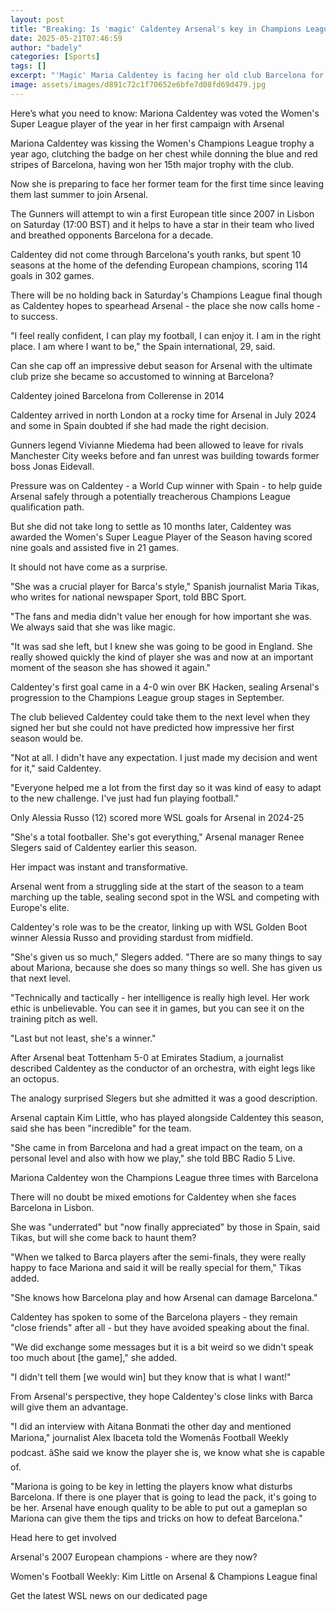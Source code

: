 ```yaml
---
layout: post
title: "Breaking: Is 'magic' Caldentey Arsenal's key in Champions League final?"
date: 2025-05-21T07:46:59
author: "badely"
categories: [Sports]
tags: []
excerpt: "'Magic' Maria Caldentey is facing her old club Barcelona for the first time - can she help deliver a Champions League trophy with Arsenal?"
image: assets/images/d891c72c1f70652e6bfe7d08fd69d479.jpg
---
```


Here’s what you need to know: Mariona Caldentey was voted the Women's Super League player of the year in her first campaign with Arsenal

Mariona Caldentey was kissing the Women's Champions League trophy a year ago, clutching the badge on her chest while donning the blue and red stripes of Barcelona, having won her 15th major trophy with the club.

Now she is preparing to face her former team for the first time since leaving them last summer to join Arsenal.

The Gunners will attempt to win a first European title since 2007 in Lisbon on Saturday (17:00 BST) and it helps to have a star in their team who lived and breathed opponents Barcelona for a decade.

Caldentey did not come through Barcelona's youth ranks, but spent 10 seasons at the home of the defending European champions, scoring 114 goals in 302 games. 

There will be no holding back in Saturday's Champions League final though as Caldentey hopes to spearhead Arsenal - the place she now calls home - to success. 

"I feel really confident, I can play my football, I can enjoy it. I am in the right place. I am where I want to be," the Spain international, 29, said.

Can she cap off an impressive debut season for Arsenal with the ultimate club prize she became so accustomed to winning at Barcelona?

Caldentey joined Barcelona from Collerense in 2014

Caldentey arrived in north London at a rocky time for Arsenal in July 2024 and some in Spain doubted if she had made the right decision. 

Gunners legend Vivianne Miedema had been allowed to leave for rivals Manchester City weeks before and fan unrest was building towards former boss Jonas Eidevall.

Pressure was on Caldentey - a World Cup winner with Spain - to help guide Arsenal safely through a potentially treacherous Champions League qualification path.

But she did not take long to settle as 10 months later, Caldentey was awarded the Women's Super League Player of the Season having scored nine goals and assisted five in 21 games. 

It should not have come as a surprise.

"She was a crucial player for Barca's style," Spanish journalist Maria Tikas, who writes for national newspaper Sport, told BBC Sport.

"The fans and media didn't value her enough for how important she was. We always said that she was like magic.

"It was sad she left, but I knew she was going to be good in England. She really showed quickly the kind of player she was and now at an important moment of the season she has showed it again."

Caldentey's first goal came in a 4-0 win over BK Hacken, sealing Arsenal's progression to the Champions League group stages in September.

The club believed Caldentey could take them to the next level when they signed her but she could not have predicted how impressive her first season would be.

"Not at all. I didn't have any expectation. I just made my decision and went for it," said Caldentey. 

"Everyone helped me a lot from the first day so it was kind of easy to adapt to the new challenge. I've just had fun playing football."

Only Alessia Russo (12) scored more WSL goals for Arsenal in 2024-25

"She's a total footballer. She's got everything," Arsenal manager Renee Slegers said of Caldentey earlier this season.

Her impact was instant and transformative.

Arsenal went from a struggling side at the start of the season to a team marching up the table, sealing second spot in the WSL and competing with Europe's elite. 

Caldentey's role was to be the creator, linking up with WSL Golden Boot winner Alessia Russo and providing stardust from midfield.

"She's given us so much," Slegers added. "There are so many things to say about Mariona, because she does so many things so well. She has given us that next level.

"Technically and tactically - her intelligence is really high level. Her work ethic is unbelievable. You can see it in games, but you can see it on the training pitch as well.

"Last but not least, she's a winner."

After Arsenal beat Tottenham 5-0 at Emirates Stadium, a journalist described Caldentey as the conductor of an orchestra, with eight legs like an octopus.

The analogy surprised Slegers but she admitted it was a good description.

Arsenal captain Kim Little, who has played alongside Caldentey this season, said she has been "incredible" for the team.

"She came in from Barcelona and had a great impact on the team, on a personal level and also with how we play," she told BBC Radio 5 Live.

Mariona Caldentey won the Champions League three times with Barcelona

There will no doubt be mixed emotions for Caldentey when she faces Barcelona in Lisbon.

She was "underrated" but "now finally appreciated" by those in Spain, said Tikas, but will she come back to haunt them?

"When we talked to Barca players after the semi-finals, they were really happy to face Mariona and said it will be really special for them," Tikas added.

"She knows how Barcelona play and how Arsenal can damage Barcelona."

Caldentey has spoken to some of the Barcelona players - they remain "close friends" after all - but they have avoided speaking about the final.

"We did exchange some messages but it is a bit weird so we didn't speak too much about [the game]," she added. 

"I didn't tell them [we would win] but they know that is what I want!"

From Arsenal's perspective, they hope Caldentey's close links with Barca will give them an advantage.

"I did an interview with Aitana Bonmati the other day and mentioned Mariona," journalist Alex Ibaceta told the Womenâs Football Weekly podcast. âShe said we know the player she is, we know what she is capable of.

"Mariona is going to be key in letting the players know what disturbs Barcelona. If there is one player that is going to lead the pack, it's going to be her. Arsenal have enough quality to be able to put out a gameplan so Mariona can give them the tips and tricks on how to defeat Barcelona."

Head here to get involved

Arsenal's 2007 European champions - where are they now?

Women's Football Weekly: Kim Little on Arsenal & Champions League final

Get the latest WSL news on our dedicated page

